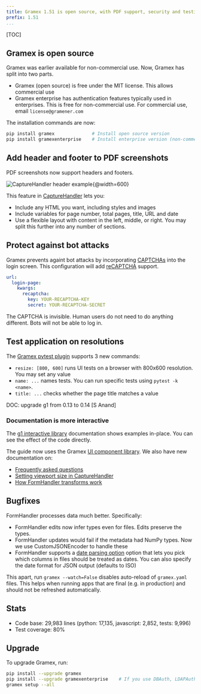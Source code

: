 ```yaml
---
title: Gramex 1.51 is open source, with PDF support, security and testing
prefix: 1.51
...
```


[TOC]

## Gramex is open source

Gramex was earlier available for non-commercial use. Now, Gramex has split into
two parts.

- Gramex (open source) is free under the MIT license. This allows commercial use
- Gramex enterprise has authentication features typically used in enterprises.
  This is free for non-commercial use. For commercial use, email
  `license@gramener.com`

The installation commands are now:

```bash
pip install gramex              # Install open source version
pip install gramexenterprise    # Install enterprise version (non-commercial use)
```

## Add header and footer to PDF screenshots

PDF screenshots now support headers and footers.

![CaptureHandler header example{@width=600}](capture-header.png)

This feature in [CaptureHandler](../capturehandler/) lets you:

- Include any HTML you want, including styles and images
- Include variables for page number, total pages, title, URL and date
- Use a flexible layout with content in the left, middle, or right.
  You may split this further into any number of sections.


## Protect against bot attacks

Gramex prevents againt bot attacks by incorporating
[CAPTCHAs](https://en.wikipedia.org/wiki/CAPTCHA) into the login screen. This
configuration will add [reCAPTCHA](https://www.google.com/recaptcha/) support.

```yaml
url:
  login-page:
    kwargs:
      recaptcha:
        key: YOUR-RECAPTCHA-KEY
        secret: YOUR-RECAPTCHA-SECRET
```

The CAPTCHA is invisible. Human users do not need to do anything different.
Bots will not be able to log in.


## Test application on resolutions

The [Gramex pytest plugin](../test/) supports 3 new commands:

- `resize: [800, 600]` runs UI tests on a browser with 800x600 resolution. You
  may set any value
- `name: ...` names tests. You can run specific tests using `pytest -k <name>`.
- `title: ...` checks whether the page title matches a value

DOC: upgrade g1 from 0.13 to 0.14 [S Anand]


### Documentation is more interactive

The [g1 interactive library](../g1/) documentation shows examples in-place.
You can see the effect of the code directly.

The guide now uses the Gramex [UI component library](../uicomponents/). We also
have new documentation on:

- [Frequently asked questions](../faq/)
- [Setting viewport size in CaptureHandler](../capturehandler/)
- [How FormHandler transforms work](../formhandler/#formhandler-transforms)

## Bugfixes

FormHandler processes data much better. Specifically:

- FormHandler edits now infer types even for files. Edits preserve the types.
- FormHandler updates would fail if the metadata had NumPy types. Now we use
  CustomJSONEncoder to handle these
- FormHandler supports a [date parsing option](../formhandler/#date-parsing)
  option that lets you pick which columns in files should be treated as dates.
  You can also specify the date format for JSON output (defaults to ISO)

This apart, run `gramex --watch=False` disables auto-reload of `gramex.yaml`
files. This helps when running apps that are final (e.g. in production) and
should not be refreshed automatically.

## Stats

- Code base: 29,983 lines (python: 17,135, javascript: 2,852, tests: 9,996)
- Test coverage: 80%

## Upgrade

To upgrade Gramex, run:

```bash
pip install --upgrade gramex
pip install --upgrade gramexenterprise    # If you use DBAuth, LDAPAuth, etc.
gramex setup --all
```
